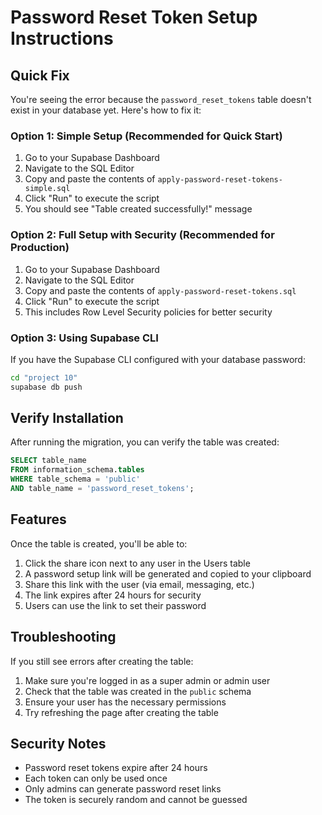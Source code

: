 # Password Reset Token Setup Instructions

## Quick Fix

You're seeing the error because the `password_reset_tokens` table doesn't exist in your database yet. Here's how to fix it:

### Option 1: Simple Setup (Recommended for Quick Start)

1. Go to your Supabase Dashboard
2. Navigate to the SQL Editor
3. Copy and paste the contents of `apply-password-reset-tokens-simple.sql`
4. Click "Run" to execute the script
5. You should see "Table created successfully!" message

### Option 2: Full Setup with Security (Recommended for Production)

1. Go to your Supabase Dashboard
2. Navigate to the SQL Editor
3. Copy and paste the contents of `apply-password-reset-tokens.sql`
4. Click "Run" to execute the script
5. This includes Row Level Security policies for better security

### Option 3: Using Supabase CLI

If you have the Supabase CLI configured with your database password:

```bash
cd "project 10"
supabase db push
```

## Verify Installation

After running the migration, you can verify the table was created:

```sql
SELECT table_name 
FROM information_schema.tables 
WHERE table_schema = 'public' 
AND table_name = 'password_reset_tokens';
```

## Features

Once the table is created, you'll be able to:

1. Click the share icon next to any user in the Users table
2. A password setup link will be generated and copied to your clipboard
3. Share this link with the user (via email, messaging, etc.)
4. The link expires after 24 hours for security
5. Users can use the link to set their password

## Troubleshooting

If you still see errors after creating the table:

1. Make sure you're logged in as a super admin or admin user
2. Check that the table was created in the `public` schema
3. Ensure your user has the necessary permissions
4. Try refreshing the page after creating the table

## Security Notes

- Password reset tokens expire after 24 hours
- Each token can only be used once
- Only admins can generate password reset links
- The token is securely random and cannot be guessed
